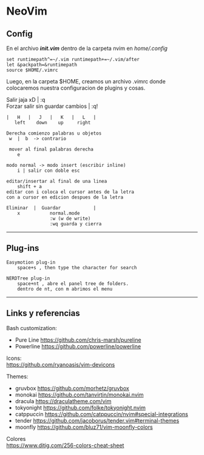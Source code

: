 #	NeoVim 

## **Config**

En el archivo ***init.vim*** dentro de la carpeta nvim en *home/.config*  

	set runtimepath^=~/.vim runtimepath+=~/.vim/after  
	let &packpath=&runtimepath  
	source $HOME/.vimrc  
  
Luego, en la carpeta $HOME, creamos un archivo .vimrc donde colocaremos
nuestra configuracion de plugins y cosas.

Salir jaja xD | :q   
Forzar salir sin guardar cambios | :q!  

```
|	H 	|  	J 	| 	K	|	L 	|
   left	   down	   up	  right 

Derecha comienzo palabras u objetos
 w 	|  b  -> contrario 

 mover al final palabras derecha
 	e 	

modo normal -> modo insert (escribir inline)
	i | salir con doble esc

editar/insertar al final de una linea
	shift + a 
editar con i coloca el cursor antes de la letra
con a cursor en edicion despues de la letra

Eliminar  |  Guardar			|   
	x 			normal.mode
				:w (w de write)
				:wq guarda y cierra
```
<hr>

## **Plug-ins**
```
Easymotion plug-in
	space+s , then type the character for search

NERDTree plug-in
	space+nt , abre el panel tree de folders.
	dentro de nt, con m abrimos el menu
```

<hr>

## **Links y referencias**

Bash customization:  
* Pure Line https://github.com/chris-marsh/pureline 
* Powerline https://github.com/powerline/powerline

Icons:  
https://github.com/ryanoasis/vim-devicons



Themes:   
* gruvbox https://github.com/morhetz/gruvbox
* monokai https://github.com/tanvirtin/monokai.nvim
* dracula https://draculatheme.com/vim
* tokyonight https://github.com/folke/tokyonight.nvim
* catppuccin https://github.com/catppuccin/nvim#special-integrations
* tender https://github.com/jacoborus/tender.vim#terminal-themes
* moonfly https://github.com/bluz71/vim-moonfly-colors

Colores  
https://www.ditig.com/256-colors-cheat-sheet